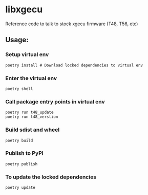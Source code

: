 # libxgecu
Reference code to talk to stock xgecu firmware (T48, T56, etc)

## Usage:

### Setup virtual env
```
poetry install # Download locked dependencies to virtual env
```

### Enter the virtual env
```
poetry shell
```

### Call package entry points in virtual env
```
poetry run t48_update
poetry run t48_verstion
```

### Build sdist and wheel
```
poetry build
```

### Publish to PyPI
```
poetry publish
```

### To update the locked dependencies
```
poetry update
```
